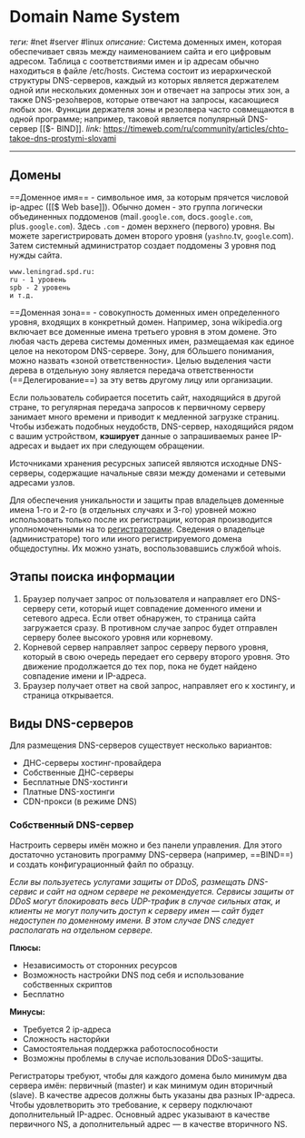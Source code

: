 # Domain Name System
*теги:* #net #server #linux
*описание:* Система доменных имен, которая обеспечивает связь между наименованием сайта и его цифровым адресом. Таблица с соответствиями имен и ip адресам обычно находиться в файле /etc/hosts. Система состоит из иерархической структуры DNS-серверов, каждый из которых является держателем одной или нескольких доменных зон и отвечает на запросы этих зон, а также DNS-резо́лверов, которые отвечают на запросы, касающиеся любых зон. Функции держателя зоны и резолвера часто совмещаются в одной программе; например, таковой является популярный DNS-сервер [[$- BIND]].
*link:* https://timeweb.com/ru/community/articles/chto-takoe-dns-prostymi-slovami

---

## Домены

==Доменное имя== - символьное имя, за которым прячется числовой ip-адрес ([[$ Web base]]). Обычно домен - это группа логически объединенных поддоменов (mail`.google.com`, docs`.google.com`, plus`.google.com`). Здесь `.com` - домен верхнего (первого) уровня. Вы можете зарегистрировать домен второго уровня (`yashno`.tv, `google`.com). Затем системный администратор создает поддомены 3 уровня под нужды сайта.
```
www.leningrad.spd.ru:
ru - 1 уровень
spb - 2 уровень
и т.д.
```

==Доменная зона== - совокупность доменных имен определенного уровня, входящих в конкретный домен. Например, зона wikipedia.org включает все доменные имена третьего уровня в этом домене. Это любая часть дерева системы доменных имен, размещаемая как единое целое на некотором DNS-сервере. Зону, для бОльшего понимания, можно назвать «зоной ответственности». Целью выделения части дерева в отдельную зону является передача ответственности (==Делегирование==) за эту ветвь другому лицу или организации. 

Если пользователь собирается посетить сайт, находящийся в другой стране, то регулярная передача запросов к первичному серверу занимает много времени и приводит к медленной загрузке страниц. Чтобы избежать подобных неудобств, DNS-сервер, находящийся рядом с вашим устройством, **кэширует** данные о запрашиваемых ранее IP-адресах и выдает их при следующем обращении.

Источниками хранения ресурсных записей являются исходные DNS-серверы, содержащие начальные связи между доменами и сетевыми адресами узлов.

Для обеспечения уникальности и защиты прав владельцев доменные имена 1-го и 2-го (в отдельных случаях и 3-го) уровней можно использовать только после их регистрации, которая производится уполномоченными на то [регистраторами](https://ru.wikipedia.org/wiki/Регистратор_доменных_имён). Сведения о владельце (администраторе) того или иного регистрируемого домена общедоступны. Их можно узнать, воспользовавшись службой whois. 

## Этапы поиска информации
1. Браузер получает запрос от пользователя и направляет его DNS-серверу сети, который ищет совпадение доменного имени и сетевого адреса. Если ответ обнаружен, то страница сайта загружается сразу. В противном случае запрос будет отправлен серверу более высокого уровня или корневому.
2. Корневой сервер направляет запрос серверу первого уровня, который в свою очередь передает его серверу второго уровня. Это движение продолжается до тех пор, пока не будет найдено совпадение имени и IP-адреса.
3. Браузер получает ответ на свой запрос, направляет его к хостингу, и страница открывается.

## Виды DNS-серверов
Для размещения DNS-серверов существует несколько вариантов:

- ДНС-серверы хостинг-провайдера
- Собственные ДНС-серверы
- Бесплатные DNS-хостинги
- Платные DNS-хостинги
- CDN-прокси (в режиме DNS)

### Собственный DNS-сервер
Настроить серверы имён можно и без панели управления. Для этого достаточно установить программу DNS-сервера (например, ==BIND==) и создать конфигурационный файл по образцу.

*Если вы пользуетесь услугами защиты от DDoS, размещать DNS-сервис и сайт на одном сервере не рекомендуется. Cервисы защиты от DDoS могут блокировать весь UDP-трафик в случае сильных атак, и клиенты не могут получить доступ к серверу имен — сайт будет недоступен по доменному имени. В этом случае DNS следует располагать на отдельном сервере.*

**Плюсы:**
- Независимость от сторонних ресурсов
- Возможность настройки DNS под себя и использование собственных скриптов
- Бесплатно

**Минусы:**
- Требуется 2 ip-адреса
- Сложность насторйки
- Самостоятельная поддержка работоспособности
- Возможны проблемы в случае использования DDoS-защиты.

Регистраторы требуют, чтобы для каждого домена было минимум два сервера имён: первичный (master) и как минимум один вторичный (slave). В качестве адресов должны быть указаны два разных IP-адреса. Чтобы удовлетворить это требование, к серверу подключают дополнительный IP-адрес. Основный адрес указывают в качестве первичного NS, а дополнительный адрес — в качестве вторичного NS.